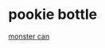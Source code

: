 # pookie bottle

[monster can](https://sketchfab.com/3d-models/monster-energy-drink-d9e8651b357e4b11909ae305024e1d37)
